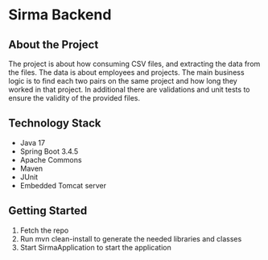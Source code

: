 # Sirma Backend

## About the Project

The project is about how consuming CSV files, and extracting the data from the files. The data is about employees and projects. The main business logic is to find each two pairs on the same project and how long they worked in that project. In additional there are validations and unit tests to ensure the validity of the provided files.

## Technology Stack

- Java 17
- Spring Boot 3.4.5
- Apache Commons
- Maven
- JUnit
- Embedded Tomcat server

## Getting Started

1. Fetch the repo
2. Run mvn clean-install to generate the needed libraries and classes
3. Start SirmaApplication to start the application
